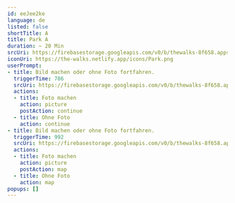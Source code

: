 ```yaml
---
id: eeJee2ke
language: de
listed: false
shortTitle: A
title: Park A
duration: ~ 20 Min
srcUri: https://firebasestorage.googleapis.com/v0/b/thewalks-8f658.appspot.com/o/mp3%2Fv0%2Fde_ahvo7Cee%2Fde_eeJee2ke.mp3?alt=media&token=ae9607ba-00d6-4376-b731-5fc332324cd5
iconUri: https://the-walks.netlify.app/icons/Park.png
userPrompt:
- title: Bild machen oder ohne Foto fortfahren.
  triggerTime: 786
  srcUri: https://firebasestorage.googleapis.com/v0/b/thewalks-8f658.appspot.com/o/mp3%2Fv0%2Fde_ahvo7Cee%2Fde_ahvo7Cee_loop_1.mp3?alt=media&token=7a551962-46cb-43f4-a172-70036f06cce9
  actions:
  - title: Foto machen
    action: picture
    postAction: continue
  - title: Ohne Foto
    action: continue
- title: Bild machen oder ohne Foto fortfahren.
  triggerTime: 992
  srcUri: https://firebasestorage.googleapis.com/v0/b/thewalks-8f658.appspot.com/o/mp3%2Fv0%2Fde_ahvo7Cee%2Fde_ahvo7Cee_loop_2.mp3?alt=media&token=8804115a-8015-44dd-b74d-86529859400a
  actions:
  - title: Foto machen
    action: picture
    postAction: map
  - title: Ohne Foto
    action: map
popups: []
---
```


